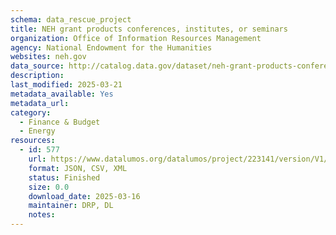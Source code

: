 ```yaml
---
schema: data_rescue_project 
title: NEH grant products conferences, institutes, or seminars
organization: Office of Information Resources Management
agency: National Endowment for the Humanities
websites: neh.gov
data_source: http://catalog.data.gov/dataset/neh-grant-products-conferences-institutes-or-seminars
description: 
last_modified: 2025-03-21
metadata_available: Yes
metadata_url: 
category:
  - Finance & Budget 
  - Energy 
resources:
  - id: 577
    url: https://www.datalumos.org/datalumos/project/223141/version/V1/view
    format: JSON, CSV, XML
    status: Finished
    size: 0.0
    download_date: 2025-03-16
    maintainer: DRP, DL
    notes: 
---
```

